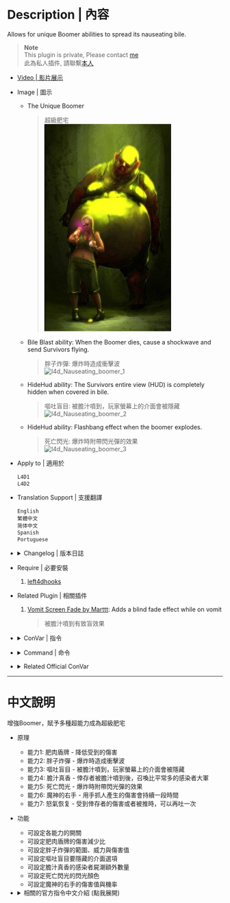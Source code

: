 # Description | 內容
Allows for unique Boomer abilities to spread its nauseating bile.

> __Note__ <br/>
This plugin is private, Please contact [me](https://github.com/fbef0102/Game-Private_Plugin#私人插件列表-private-plugins-list)<br/>
此為私人插件, 請聯繫[本人](https://github.com/fbef0102/Game-Private_Plugin#私人插件列表-private-plugins-list)

* [Video | 影片展示](https://youtu.be/QbbMb-oOlZ4)

* Image | 圖示
	* The Unique Boomer
		> 超級肥宅
		<br/>![l4d_Nauseating_boomer_0](image/l4d_Nauseating_boomer_0.jpg)
	* Bile Blast ability: When the Boomer dies, cause a shockwave and send Survivors flying.
		> 胖子炸彈: 爆炸時造成衝擊波
		<br/>![l4d_Nauseating_boomer_1](image/l4d_Nauseating_boomer_1.gif)
	* HideHud ability: The Survivors entire view (HUD) is completely hidden when covered in bile.
		> 嘔吐盲目: 被膽汁噴到，玩家螢幕上的介面會被隱藏
		<br/>![l4d_Nauseating_boomer_2](image/l4d_Nauseating_boomer_2.gif)
	* HideHud ability: Flashbang effect when the boomer explodes.
		> 死亡閃光: 爆炸時附帶閃光彈的效果
		<br/>![l4d_Nauseating_boomer_3](image/l4d_Nauseating_boomer_3.gif)

* Apply to | 適用於
	```
	L4D1
	L4D2
	```

* Translation Support | 支援翻譯
	```
	English
	繁體中文
	简体中文
	Spanish
	Portuguese
	```

* <details><summary>Changelog | 版本日誌</summary>

	```php
	//Mortiegama @ 2014-2017
	//Marttt @ 2019
	//HarryPotter @ 2022-2023
	```
	* v1.1h (2023-2-14)
		* Rename some cvars
		* Correct melee damage when enable Bile Belly ability

	* v1.0h (2023-2-2)
		* Request by Shadow
		* Remake code, convert code to latest syntax
		* Fix warnings when compiling on SourceMod 1.11.
		* Optimize code and improve performance
		* Delete ability "Bile Feet", "Bile Pimple", "Bile Throw", "Explosive Diarrhea".
		* Add two abilitites
			* Vomit Recovery: Recovery Boomer vomit cd when get shoved or get hurt by survivor
			* Explode FlashBang: Flashbang effect when the boomer explodes.
		* Translation Support

	* v1.2a
		* [Marttt's fork](https://forums.alliedmods.net/showpost.php?p=2645757&postcount=51)

	* v1.2
		* [Original Plugin by Mortiegama](https://forums.alliedmods.net/showthread.php?t=234267)
</details>

* Require | 必要安裝
	1. [left4dhooks](https://forums.alliedmods.net/showthread.php?t=321696)

* Related Plugin | 相關插件
	1. [Vomit Screen Fade by Marttt](https://forums.alliedmods.net/showthread.php?t=334143): Adds a blind fade effect while on vomit
		> 被膽汁噴到有致盲效果

* <details><summary>ConVar | 指令</summary>

	* cfg/sourcemod/l4d_Nauseating_boomer.cfg
		```php
		// Enables Bile Belly ability: It is hard to cause direct damage to the Boomer.
		l4d_Nauseating_boomer_bilebelly_enable "1"

		// Percent of damage the Boomer avoids thanks to it's belly.
		l4d_Nauseating_boomer_bilebelly_amount "0.8"

		// Enables Bile Blast ability: When the Boomer dies, the pressure releases causing a shockwave to damage and send Survivors flying.
		l4d_Nauseating_boomer_bileblast_enable "1"

		// If 1, Bile Blast power ignores wall.
		l4d_Nauseating_boomer_bileblast_ignore_wall "0"

		// (L4D2) Slay power vertical multiplier
		l4d_Nauseating_boomer_bileblast_power_vertical_multiplier "1.5"

		// Amount of damage caused in the inner range of Bile Blast.
		l4d_Nauseating_boomer_bileblast_inner_damage "15.0"

		// Power behind the inner range of Bile Blast.
		l4d_Nauseating_boomer_bileblast_inner_power "200.0"

		// Range the inner blast radius will extend from Bile Blast.)
		l4d_Nauseating_boomer_bileblast_inner_range "200.0"

		// Amount of damage caused in the outer range of Bile Blast.
		l4d_Nauseating_boomer_bileblast_outer_damage "5.0"

		// Power behind the outer range of Bile Blast.
		l4d_Nauseating_boomer_bileblast_outer_power "100.0"

		// Range the outer blast radius will extend from Bile Blast.
		l4d_Nauseating_boomer_bileblast_outer_range "300.0"

		// Enables Bile Shower ability: When the Boomer vomits on survivor, it will summon a large mob of common infected.
		l4d_Nauseating_boomer_bileshower_enable "1"

		// Number of mobs to summon.
		l4d_Nauseating_boomer_bileshower_mob "1"

		// Time in seconds to summon extra mobs.
		l4d_Nauseating_boomer_bileshower_time "5"

		// Chance that the Boomer's claws will cause a burning bile wound. (100 = 100%)
		l4d_Nauseating_boomer_bileswipe_chance "100"

		// How much damage is inflicted by Bile Swipe each second.
		l4d_Nauseating_boomer_bileswipe_damage "1"

		// For how many seconds does the Bile Swipe last.
		l4d_Nauseating_boomer_bileswipe_duration "4"

		// Enables Bile Swipe ability: The Boomer has a chance of inflicting burning bile wounds to survivors.
		l4d_Nauseating_boomer_bileswipe_enable "1"

		// Boomer flashbang screen color, three values between 0-255 separated by spaces. RGB Color255 - Red Green Blue.
		l4d_Nauseating_boomer_flashbang_color "127 235 212"

		// Enables Explode FlashBang ability: Flashbang effect when the boomer explodes.
		l4d_Nauseating_boomer_flashbang_enable "1"

		// Enables Flatulence ability: The Boomer will on occasion expel a bile gas that causes damage to anyone standing inside the cloud.
		l4d_Nauseating_boomer_flatulence_enable "1"

		// Chance that survivors affected by the Flatulence cloud will be biled. (20 = 20%)
		l4d_Nauseating_boomer_flatulence_chance "10"

		// Amount of damage caused to Survivors standing in a Flatulence cloud.
		l4d_Nauseating_boomer_flatulence_damage "4"

		// Period of time the Flatulence cloud persists.
		l4d_Nauseating_boomer_flatulence_life "13.0"

		// Frequency that survivors standing in the Flatulence cloud will cause damage.
		l4d_Nauseating_boomer_flatulence_period "2.0"

		// If 1, Enable the Flatulence cloud Shake 
		l4d_Nauseating_boomer_flatulence_shake "1"

		// Area size of the Flatulence cloud.
		l4d_Nauseating_boomer_flatulence_size "100.0"

		// Time interval the Boomer expel a bile gas again.
		l4d_Nauseating_boomer_flatulence_time "25.0"

		// How long is the HUD hidden for after vomit
		l4d_Nauseating_boomer_hidehud_duration "15.0"

		// Enables HideHud ability: When covered in bile, the Survivors entire view (HUD) is completely covered.
		l4d_Nauseating_boomer_hidehud_enable "1"

		// HUD hidden flag. (1=weapon selection, 2=flashlight, 4=all, 8=health, 16=player dead, 32=needssuit, 64=misc, 128=chat, 256=crosshair, 512=vehicle crosshair, 1024=in vehicle, add numbers together)
		l4d_Nauseating_boomer_hidehud_flag "64"

		// Recovery Boomer vomit cd when get hurt by survivor
		l4d_Nauseating_boomer_recovery_hurt_enable "0"

		// Recovery Boomer vomit cd when get shoved by survivor
		l4d_Nauseating_boomer_recovery_shoved_enable "1"
		```
</details>

* <details><summary>Command | 命令</summary>

	None
</details>

* <details><summary>Related Official ConVar</summary>

	* write down the follong cvars in cfg/server.cfg
		```php
		// Boomer Movement Speed (default: 175, maximum: 450)
		sm_cvar z_exploding_speed "175"

		// Boomer Ability Movement (default: 3000)
		// set 0 to move while vomit (Only apply to player)
		sm_cvar z_vomit_fatigue "0"
		```
</details>

- - - -
# 中文說明
增強Boomer，賦予多種超能力成為超級肥宅

* 原理
	* 能力1: 肥肉盾牌 - 降低受到的傷害
	* 能力2: 胖子炸彈 - 爆炸時造成衝擊波
	* 能力3: 嘔吐盲目 - 被膽汁噴到，玩家螢幕上的介面會被隱藏
	* 能力4: 膽汁真香 - 倖存者被膽汁噴到後，召喚比平常多的感染者大軍
	* 能力5: 死亡閃光 - 爆炸時附帶閃光彈的效果
	* 能力6: 魔神的右手 - 用手抓人產生的傷害會持續一段時間
	* 能力7: 怒氣恢复 - 受到倖存者的傷害或者被推時，可以再吐一次

* 功能
	* 可設定各能力的開關
	* 可設定肥肉盾牌的傷害減少比
	* 可設定胖子炸彈的範圍、威力與傷害值
	* 可設定嘔吐盲目要隱藏的介面選項
	* 可設定膽汁真香的感染者屍潮額外數量
	* 可設定死亡閃光的閃光顏色
	* 可設定魔神的右手的傷害值與機率


* <details><summary>相關的官方指令中文介紹 (點我展開)</summary>

	* 以下指令寫入文件 cfg/server.cfg，可自行調整
		```php
		// Boomer 移動速度 (預設: 175, 最大: 450)
		sm_cvar z_exploding_speed "175"

		// Boomer可以一邊嘔吐一邊移動 (預設: 3000)
		// 設置0可以滿速移動 (AI不適用)
		sm_cvar z_vomit_fatigue "0"
		```
</details>